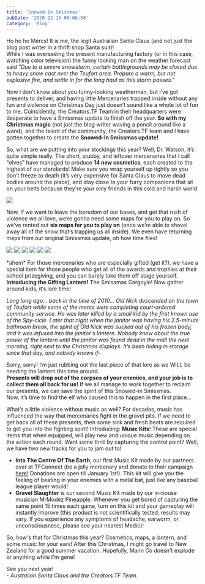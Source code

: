 ```yaml
---
title: 'Snowed-In Smissmas'
pubDate: '2020-12-15 06:06:58'
category: 'Blog'
---
```


<p>
    Ho ho ho Mercs! It is me, the legit Australian Santa Claus (and not just the blog post writer in a thrift shop Santa suit)!<br>
    While I was overseeing the present manufacturing factory (or in this case, watching color television) the funny looking man on the weather forecast said
    <i>"Due to a severe snowstorm, certain battlegrounds may be closed due to heavy snow cast over the Teufort area. Prepare a warm, but not explosive fire, and settle in for the long haul as this storm passes."</i>
</p>

<p>
    Now I don’t know about you funny-looking weatherman, but I’ve got presents to deliver, and having little Mercenaries trapped inside without any fun and violence on Christmas Day just doesn’t sound like a whole lot of fun to me.
    Coincidently, the Creators.TF Team in their headquarters were desperate to have a Smissmas update to finish off the year.
    <b>So with my Christmas magic</b> (not just the blog writer waving a pencil around like a wand), and the talent of the community, the Creators.TF team and I have gotten together to create the <b>Snowed-In Smissmas update!</b>
</p>

<p>
    So, what are we putting into your stockings this year? Well, Dr. Watson, it’s quite simple really.
    The short, stubby, and leftover mercenaries that I call "elves" have managed to produce <b>14 new cosmetics</b>, each created to the highest of our standards!
    Make sure you wrap yourself up tightly so you don’t freeze to death (it’s very expensive for Santa Claus to move dead bodies around the place), and stay close to your furry companions that sit on your belts because they're your only friends in this cold and harsh world.
</p>

<p><a class="no-anim-underline" href="/images/blogposts/85/ctf_smismass_2020_showcase.png" target="_blank">
<img src="/images/blogposts/85/ctf_smismass_2020_showcase.jpg?=v1">
</a></p>

<p>
    Now, if we want to leave the boredom of our bases, and get that rush of violence we all love, we’re gonna need some maps for you to play on.
    So we’ve rented out <b>six maps for you to play on</b> (once we’re able to shovel away all of the snow that’s trapping us all inside).
    We even have returning maps from our original Smissmas update, oh how time flies!
</p>

<div image-carousel>
	<img src="/images/blogposts/85/arctic.jpg">
	<img src="/images/blogposts/85/coldrush.jpg">
	<img src="/images/blogposts/85/coldwater.jpg">
	<img src="/images/blogposts/85/ridge.jpg">
	<img src="/images/blogposts/85/snowlodge1.jpg">
	<img src="/images/blogposts/85/tower.jpg">
</div>

<p>
    *ahem* For those mercenaries who are especially gifted (get it?), we have a special item for those people who get all of the awards and trophies at their school prizegiving, and you can barely take them off stage yourself. <b>Introducing the Gifting Lantern!</b> The Smissmas Gargoyle! Now gather around kids, it’s lore time!
</p>
<p>
    <i>Long long ago… back in the time of 2010… Old Nick descended on the town of Teufort while some of the mercs were completing court-ordered community service.
    He was later killed by a small kid by the first known use of the Spy-cicle. Later that night when the janitor was having his 2.5-minute bathroom break, the spirit of Old Nick was sucked out of his frozen body, and it was infused into the janitor's lantern.
    Nobody knew about the true power of the lantern until the janitor was found dead in the mall the next morning, right next to the Christmas displays.
    It’s been hiding in storage since that day, and nobody knows if-</i>
</p>

<p>
    Sorry, sorry! I’m just rubbing out the last piece of that lore as we WILL be needing the lantern this time around.<br>
    <b>Presents will drop out of the corpses of your enemies, and your job is to collect them all back for us!</b> If we all manage to work together to reclaim our presents, we can save the spirit of this Snowed-in Smissmas.<br>
    Now, it’s time to find the elf who caused this to happen in the first place...
</p>

<p>
    What’s a little violence without music as well?
    For decades, music has influenced the way that mercenaries fight in the gravel pits.
    If we need to get back all of these presents, then some sick and fresh beats are required to get you into the fighting spirit!
    Introducing: <b>Music Kits</b>! These are special items that when equipped, will play new and unique music depending on the action each round.
    Want some thrill by capturing the control point? Well, we have two new tracks for you to jam out to!
	<ul>
		<li>
			<b>Into The Centre Of The Earth</b>, our first Music Kit made by our partners over at TFConnect (be a jolly mercenary and donate to their campaign <a href=https://tiltify.com/+tfconnect/tfconnect-2020 target='_blank'>here!</a> Donations are open till January 1st!).
			This kit will give you the feeling of beating in your enemies with a metal bat, just like any baseball league player would!
		</li>
		<li>
			<b>Gravel Slaughter</b> is our second Music Kit made by our in-house musician MrModez Pineapple.
			Whenever you get bored of capturing the same point 15 times each game, turn on this kit and your gameplay will instantly improve
			(this product is not scientifically tested, results may vary. If you experience any symptoms of headache, earworm, or unconsciousness, please see your nearest Medic)!
		</li>
	</ul>
</p>

<p>
    So, how's that for Christmas this year? Cosmetics, maps, a lantern, and some music for your ears! After this Christmas, I might go travel to New Zealand for a good summer vacation.
    Hopefully, Mann Co doesn't explode or anything while I'm gone!
</p>

<p>
    See you next year!<br>
    - <i>Australian Santa Claus and the Creators.TF Team.</i>
</p>
